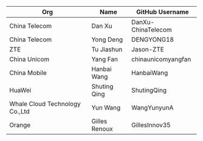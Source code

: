 | Org                    | Name                                      | GitHub Username        |
| -----------------------| ------------------------------------------| -----------------------|
| China Telecom	| Dan Xu | DanXu-ChinaTelecom |
| China Telecom	| Yong Deng | DENGYONG18 |
| ZTE	| Tu Jiashun	| Jason-ZTE |
| China Unicom	| Yang Fan	| chinaunicomyangfan |
| China Mobile	| Hanbai Wang	| HanbaiWang |
| HuaWei | Shuting Qing | ShutingQing |
| Whale Cloud Technology Co.,Ltd | Yun Wang	| WangYunyunA |
| Orange | Gilles Renoux | GillesInnov35 |
